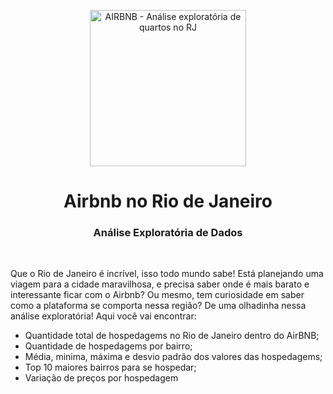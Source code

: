 <p align="center">
<img src="https://upload.wikimedia.org/wikipedia/commons/thumb/6/69/Airbnb_Logo_B%C3%A9lo.svg/2560px-Airbnb_Logo_B%C3%A9lo.svg.png" width="250" title="AIRBNB - Análise exploratória de quartos no RJ"/>
</p>
<h1 align="center"><strong>Airbnb no Rio de Janeiro</strong></h1>
<h3 align="center">Análise Exploratória de Dados</h3><br>
<p> Que o Rio de Janeiro é incrível, isso todo mundo sabe! Está planejando uma viagem para a cidade maravilhosa, e precisa saber onde é mais barato e interessante ficar com o Airbnb? Ou mesmo, tem curiosidade em saber como a plataforma se comporta nessa região? De uma olhadinha nessa análise exploratória! Aqui você vai encontrar:</p>
<ul>
  <li>Quantidade total de hospedagems no Rio de Janeiro dentro do AirBNB;</li>
  <li>Quantidade de hospedagems por bairro;</li>
  <li>Média, minima, máxima e desvio padrão dos valores das hospedagems;</li>
  <li>Top 10 maiores bairros para se hospedar;</li>
  <li>Variação de preços por hospedagem</li>
</ul>
